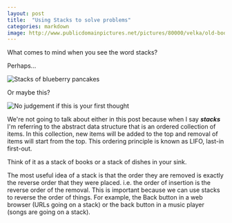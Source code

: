 ```yaml
---
layout: post
title:  "Using Stacks to solve problems"
categories: markdown
image: http://www.publicdomainpictures.net/pictures/80000/velka/old-books-stacked-1391968605amg.jpg
---
```


What comes to mind when you see the word stacks?  

Perhaps... 

![Stacks of blueberry pancakes](http://www.mumsnet.com/system/1/assets/files/000/029/408/29408/3cdf25fc3/original/pancakes_200.png) 

Or maybe this?


![No judgement if this is your first thought](https://media.giphy.com/media/oDZNktNDuLHoY/giphy.gif)

We're not going to talk about either in this post because when I say ***stacks*** I'm referring to the abstract data structure that is an ordered collection of items. 
In this collection, new items will be added to the top and removal of items will start from the top.  This ordering principle is known as LIFO, last-in first-out.


Think of it as a stack of books or a stack of dishes in your sink.


The most useful idea of a stack is that the order they are removed is exactly the reverse order that they were placed. i.e. the order of insertion is the reverse order of the removal. This is important because we can use stacks to reverse the order of things. For example, the Back button in a web browser (URLs going on a stack) or the back button in a music player (songs are going on a stack).


